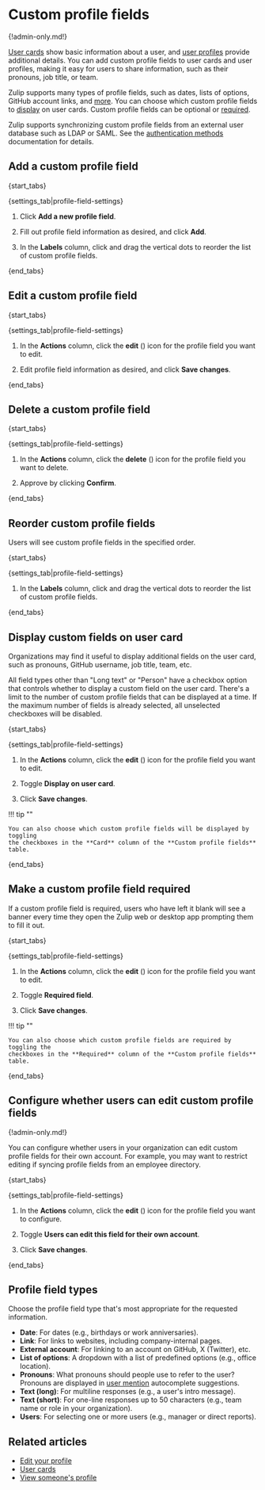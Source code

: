 # Custom profile fields

{!admin-only.md!}

[User cards](/help/user-cards) show basic information about a user, and [user
profiles](/help/view-someones-profile) provide additional details. You can add
custom profile fields to user cards and user profiles, making it easy for users
to share information, such as their pronouns, job title, or team.

Zulip supports many types of profile fields, such as dates, lists of options,
GitHub account links, and [more](#profile-field-types). You can choose which
custom profile fields to [display](#display-custom-fields-on-user-card) on user
cards. Custom profile fields can be optional or
[required](#make-a-custom-profile-field-required).

Zulip supports synchronizing custom profile fields from an external
user database such as LDAP or SAML. See the [authentication
methods][authentication-production] documentation for details.

## Add a custom profile field

{start_tabs}

{settings_tab|profile-field-settings}

1. Click **Add a new profile field**.

1. Fill out profile field information as desired, and click **Add**.

1. In the **Labels** column, click and drag the vertical dots to reorder the
   list of custom profile fields.

{end_tabs}

## Edit a custom profile field

{start_tabs}

{settings_tab|profile-field-settings}

1. In the **Actions** column, click the **edit** (<i class="zulip-icon zulip-icon-edit"></i>)
   icon for the profile field you want to edit.

1. Edit profile field information as desired, and click **Save changes**.

{end_tabs}

## Delete a custom profile field

{start_tabs}

{settings_tab|profile-field-settings}

1. In the **Actions** column, click the **delete** (<i class="zulip-icon
   zulip-icon-trash"></i>) icon for the profile field you want to delete.

1. Approve by clicking **Confirm**.

{end_tabs}

## Reorder custom profile fields

Users will see custom profile fields in the specified order.

{start_tabs}

{settings_tab|profile-field-settings}

1. In the **Labels** column, click and drag the vertical dots to reorder the
   list of custom profile fields.

{end_tabs}

## Display custom fields on user card

Organizations may find it useful to display additional fields on the
user card, such as pronouns, GitHub username, job title, team, etc.

All field types other than "Long text" or "Person" have a checkbox option
that controls whether to display a custom field on the user card.
There's a limit to the number of custom profile fields that can be displayed
at a time. If the maximum number of fields is already selected, all unselected
checkboxes will be disabled.

{start_tabs}

{settings_tab|profile-field-settings}

1. In the **Actions** column, click the **edit** (<i class="zulip-icon zulip-icon-edit"></i>)
   icon for the profile field you want to edit.

1. Toggle **Display on user card**.

1. Click **Save changes**.

!!! tip ""

    You can also choose which custom profile fields will be displayed by toggling
    the checkboxes in the **Card** column of the **Custom profile fields** table.

{end_tabs}

## Make a custom profile field required

If a custom profile field is required, users who have left it blank will see a
banner every time they open the Zulip web or desktop app prompting them to fill
it out.

{start_tabs}

{settings_tab|profile-field-settings}

1. In the **Actions** column, click the **edit** (<i class="zulip-icon zulip-icon-edit"></i>)
   icon for the profile field you want to edit.

1. Toggle **Required field**.

1. Click **Save changes**.

!!! tip ""

    You can also choose which custom profile fields are required by toggling the
    checkboxes in the **Required** column of the **Custom profile fields** table.

{end_tabs}

## Configure whether users can edit custom profile fields

{!admin-only.md!}

You can configure whether users in your organization can edit custom profile
fields for their own account. For example, you may want to restrict editing if
syncing profile fields from an employee directory.

{start_tabs}

{settings_tab|profile-field-settings}

1. In the **Actions** column, click the **edit** (<i class="zulip-icon zulip-icon-edit"></i>)
   icon for the profile field you want to configure.

1. Toggle **Users can edit this field for their own account**.

1. Click **Save changes**.

{end_tabs}

## Profile field types

Choose the profile field type that's most appropriate for the requested information.

* **Date**: For dates (e.g., birthdays or work anniversaries).
* **Link**: For links to websites, including company-internal pages.
* **External account**: For linking to an account on GitHub, X (Twitter), etc.
* **List of options**: A dropdown with a list of predefined options (e.g.,
  office location).
* **Pronouns**: What pronouns should people use to refer to the user? Pronouns
  are displayed in [user mention](/help/mention-a-user-or-group) autocomplete
  suggestions.
* **Text (long)**: For multiline responses (e.g., a user's intro message).
* **Text (short)**: For one-line responses up to 50 characters (e.g., team
  name or role in your organization).
* **Users**: For selecting one or more users (e.g., manager or direct reports).

## Related articles

* [Edit your profile](/help/edit-your-profile)
* [User cards](/help/user-cards)
* [View someone's profile](/help/view-someones-profile)

[authentication-production]: https://zulip.readthedocs.io/en/stable/production/authentication-methods.html
